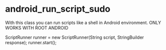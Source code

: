 android_run_script_sudo
=======================

With this class you can run scripts like a shell in Android environment. ONLY WORKS WITH ROOT ANDROID



ScriptRunner runner = new ScriptRunner(String script, StringBuilder response);
runner.start();
